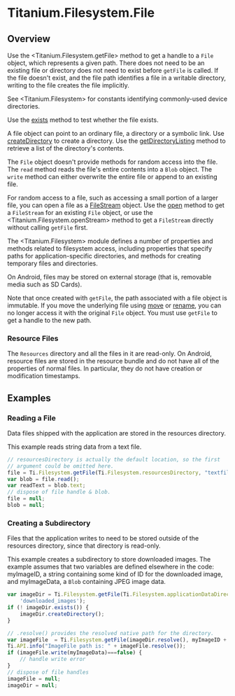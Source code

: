 # Titanium.Filesystem.File

<TypeHeader/>

## Overview

Use the <Titanium.Filesystem.getFile> method to get a handle to a `File` object,
which represents a given path.  There does not need to be an existing file or directory
does not need to exist before `getFile` is called. If the file doesn't exist, and
the file path identifies a file in a writable directory, writing to the file
creates the file implicitly.

See <Titanium.Filesystem> for constants identifying commonly-used device directories.

Use the [exists](Titanium.Filesystem.File.exists) method to test whether the file exists.

A file object can point to an ordinary file, a directory or a symbolic link.
Use [createDirectory](Titanium.Filesystem.File.createDirectory) to create a directory.
Use the [getDirectoryListing](Titanium.Filesystem.File.getDirectoryListing) method to
retrieve a list of the directory's contents.

The `File` object doesn't provide methods for random access into the file.
The `read` method reads the file's entire contents into a `Blob` object.
The `write` method can either overwrite the entire file or append to an
existing file.

For random access to a file, such as accessing a small portion of a larger file,
you can open a file as a [FileStream](Titanium.Filesystem.FileStream) object. Use the
[open](Titanium.Filesystem.File.open) method to get a `FileStream` for an
existing `File` object, or use the <Titanium.Filesystem.openStream> method
to get a `FileStream` directly without calling `getFile` first.

The <Titanium.Filesystem> module defines a number of properties and methods related to
filesystem access, including properties that specify paths for application-specific
directories, and methods for creating temporary files and directories.

On Android, files may be stored on external storage (that is, removable media such as
SD Cards).

Note that once created with `getFile`, the path associated with a file object is
immutable. If you move the underlying file using [move](Titanium.Filesystem.File.move)
or [rename](Titanium.Filesystem.File.rename), you can no longer access it with the
original `File` object. You must use `getFile` to get a handle to the new path.

### Resource Files

The `Resources` directory and all the files in it are read-only. On Android, resource
files are stored in the resource bundle and do not have all of the properties of
normal files. In particular, they do not have creation or modification timestamps.

## Examples

### Reading a File

Data files shipped with the application are stored in the resources directory.

This example reads string data from a text file.

``` js
// resourcesDirectory is actually the default location, so the first
// argument could be omitted here.
file = Ti.Filesystem.getFile(Ti.Filesystem.resourcesDirectory, "textfile.txt");
var blob = file.read();
var readText = blob.text;
// dispose of file handle & blob.
file = null;
blob = null;
```

### Creating a Subdirectory

Files that the application writes to need to be stored outside of the
resources directory, since that directory is read-only.

This example creates a subdirectory to store downloaded images.
The example assumes that two variables are defined elsewhere in the code:
myImageID, a string containing some kind of ID for the downloaded image,
and myImageData, a `Blob` containing JPEG image data.

``` js
var imageDir = Ti.Filesystem.getFile(Ti.Filesystem.applicationDataDirectory,
    'downloaded_images');
if (! imageDir.exists()) {
    imageDir.createDirectory();
}

// .resolve() provides the resolved native path for the directory.
var imageFile  = Ti.Filesystem.getFile(imageDir.resolve(), myImageID + '.jpg');
Ti.API.info("ImageFile path is: " + imageFile.resolve());
if (imageFile.write(myImageData)===false) {
    // handle write error
}
// dispose of file handles
imageFile = null;
imageDir = null;
```

<ApiDocs/>
